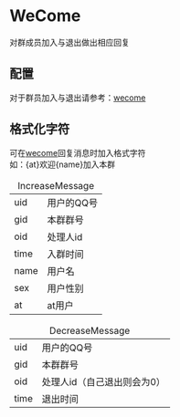 # WeCome

对群成员加入与退出做出相应回复

## 配置
对于群员加入与退出请参考：[wecome](../../config/wecome.yml)

## 格式化字符
可在[wecome](../../config/wecome.yml)回复消息时加入格式字符<br>
如：{at}欢迎{name}加入本群
<div align="center">
<table>
    <thead>
        <tr>
            <td colspan="2" align="center">IncreaseMessage</td>
        </tr>
    </thead>
    <tbody>
        <tr>
            <td>uid</td>
            <td>用户的QQ号</td>
        </tr>
        <tr>
            <td>gid</td>
            <td>本群群号</td>
        </tr>
        <tr>
            <td>oid</td>
            <td>处理人id</td>
        </tr>
        <tr>
            <td>time</td>
            <td>入群时间</td>
        </tr>
        <tr>
            <td>name</td>
            <td>用户名</td>
        </tr>
        <tr>
            <td>sex</td>
            <td>用户性别</td>
        </tr>
        <tr>
            <td>at</td>
            <td>at用户</td>
        </tr>
    </tbody>
</table>
<table align="center">
    <thead>
        <tr>
            <td colspan="2" align="center">DecreaseMessage</td>
        </tr>
    </thead>
    <tbody>
        <tr>
            <td>uid</td>
            <td>用户的QQ号</td>
        </tr>
        <tr>
            <td>gid</td>
            <td>本群群号</td>
        </tr>
        <tr>
            <td>oid</td>
            <td>处理人id（自己退出则会为0）</td>
        </tr>
        <tr>
            <td>time</td>
            <td>退出时间</td>
        </tr>
        <tr>
    </tbody>
</table>
</div>
